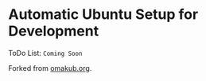 # Automatic Ubuntu Setup for Development 

ToDo List:
`Coming Soon`

Forked from [omakub.org](https://omakub.org).
